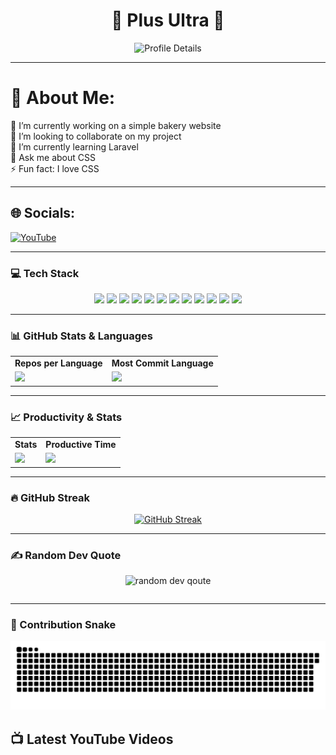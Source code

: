 <h1 align="center">🚀 Plus Ultra 🚀</h1>

<div align="center">
  <img src="http://github-profile-summary-cards.vercel.app/api/cards/profile-details?username=ramzel1414&theme=tokyonight" alt="Profile Details">
</div>

---

# 💫 About Me:
🔭 I’m currently working on a simple bakery website<br>
👯 I’m looking to collaborate on my project<br>
🌱 I’m currently learning Laravel<br>
💬 Ask me about CSS<br>
⚡ Fun fact: I love CSS

---

## 🌐 Socials:
[![YouTube](https://img.shields.io/badge/YouTube-%23FF0000.svg?logo=YouTube&logoColor=white)](https://youtube.com/@UCgG_j8zx0wee5dVAaz9owXw)

---

### 💻 Tech Stack

<div align="center">
  <p>
    <img src="https://img.shields.io/badge/css3-%231572B6.svg?style=for-the-badge&logo=css3&logoColor=white">
    <img src="https://img.shields.io/badge/html5-%23E34F26.svg?style=for-the-badge&logo=html5&logoColor=white">
    <img src="https://img.shields.io/badge/javascript-%23323330.svg?style=for-the-badge&logo=javascript&logoColor=%23F7DF1E">
    <img src="https://img.shields.io/badge/php-%23777BB4.svg?style=for-the-badge&logo=php&logoColor=white">
    <img src="https://img.shields.io/badge/bootstrap-%238511FA.svg?style=for-the-badge&logo=bootstrap&logoColor=white">
    <img src="https://img.shields.io/badge/laravel-%23FF2D20.svg?style=for-the-badge&logo=laravel&logoColor=white">
    <img src="https://img.shields.io/badge/react-%2320232a.svg?style=for-the-badge&logo=react&logoColor=%2361DAFB">
    <img src="https://img.shields.io/badge/node.js-6DA55F?style=for-the-badge&logo=node.js&logoColor=white">
    <img src="https://img.shields.io/badge/tailwindcss-%2338B2AC.svg?style=for-the-badge&logo=tailwind-css&logoColor=white">
    <img src="https://img.shields.io/badge/MongoDB-%234ea94b.svg?style=for-the-badge&logo=mongodb&logoColor=white">
    <img src="https://img.shields.io/badge/mysql-4479A1.svg?style=for-the-badge&logo=mysql&logoColor=white">
    <img src="https://img.shields.io/badge/Canva-%2300C4CC.svg?style=for-the-badge&logo=Canva&logoColor=white">
  </p>
</div>

---

### 📊 GitHub Stats & Languages

<div align="center">
  <table>
    <tr>
      <td align="center"><b>Repos per Language</b></td>
      <td align="center"><b>Most Commit Language</b></td>
    </tr>
    <tr>
      <td><img src="http://github-profile-summary-cards.vercel.app/api/cards/repos-per-language?username=ramzel1414&theme=tokyonight"></td>
      <td><img src="http://github-profile-summary-cards.vercel.app/api/cards/most-commit-language?username=ramzel1414&theme=tokyonight"></td>
    </tr>
  </table>
</div>

---

### 📈 Productivity & Stats

<div align="center">
  <table>
    <tr>
      <td align="center"><b>Stats</b></td>
      <td align="center"><b>Productive Time</b></td>
    </tr>
    <tr>
      <td><img src="http://github-profile-summary-cards.vercel.app/api/cards/stats?username=ramzel1414&theme=tokyonight"></td>
      <td><img src="http://github-profile-summary-cards.vercel.app/api/cards/productive-time?username=ramzel1414&theme=tokyonight&utcOffset=8"></td>
    </tr>
  </table>
</div>

---

### 🔥 GitHub Streak

<div align="center">
  <a href="https://git.io/streak-stats">
    <img src="https://streak-stats.demolab.com?user=ramzel1414&theme=tokyonight&hide_border=true" alt="GitHub Streak">
  </a>
</div>

---

### ✍️ Random Dev Quote

<div align="center">
  <table>
    <img src="https://quotes-github-readme.vercel.app/api?type=horizontal&theme=tokyonight" alt="random dev qoute">

  </table>
</div>

---

### 🐍 Contribution Snake

<div align="center">
  <img src="https://github.com/ramzel1414/ramzel1414/blob/output/snake.svg" alt="Snake animation">
</div>

## 📺 Latest YouTube Videos
<!-- BEGIN YOUTUBE-CARDS -->

<!-- END YOUTUBE-CARDS -->

